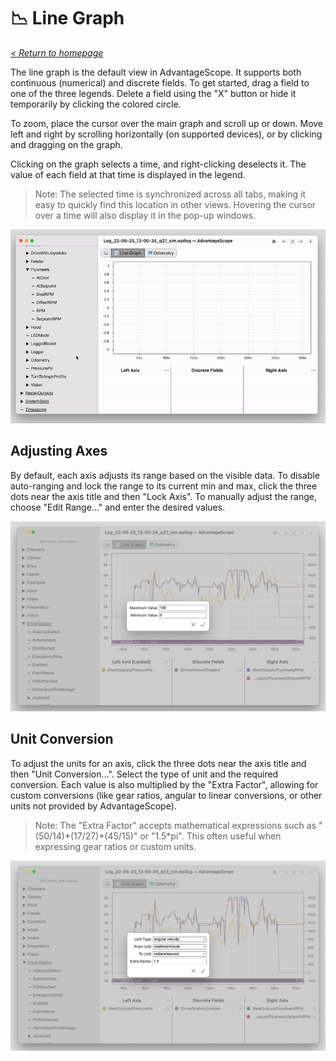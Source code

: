 # 📉 Line Graph

_[< Return to homepage](/docs/INDEX.md)_

The line graph is the default view in AdvantageScope. It supports both continuous (numerical) and discrete fields. To get started, drag a field to one of the three legends. Delete a field using the "X" button or hide it temporarily by clicking the colored circle.

To zoom, place the cursor over the main graph and scroll up or down. Move left and right by scrolling horizontally (on supported devices), or by clicking and dragging on the graph.

Clicking on the graph selects a time, and right-clicking deselects it. The value of each field at that time is displayed in the legend.

> Note: The selected time is synchronized across all tabs, making it easy to quickly find this location in other views. Hovering the cursor over a time will also display it in the pop-up windows.

![Line graph demo](/docs/img/line-graph-1.gif)

## Adjusting Axes

By default, each axis adjusts its range based on the visible data. To disable auto-ranging and lock the range to its current min and max, click the three dots near the axis title and then "Lock Axis". To manually adjust the range, choose "Edit Range..." and enter the desired values.

![Editing axis range](/docs/img/line-graph-2.png)

## Unit Conversion

To adjust the units for an axis, click the three dots near the axis title and then "Unit Conversion...". Select the type of unit and the required conversion. Each value is also multiplied by the "Extra Factor", allowing for custom conversions (like gear ratios, angular to linear conversions, or other units not provided by AdvantageScope).

> Note: The "Extra Factor" accepts mathematical expressions such as "(50/14)\*(17/27)\*(45/15)" or "1.5\*pi". This often useful when expressing gear ratios or custom units.

![Editing unit conversion](/docs/img/line-graph-3.png)
